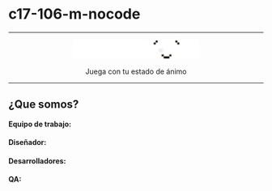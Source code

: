# c17-106-m-nocode

--------------

<p align="center">
  <img src="Logo Playmood.png" alt="Logo del proyecto" width="250">
</p>
<p align="center">Juega con tu estado de ánimo</p>

--------------
## ¿Que somos?


**Equipo de trabajo:**

#### Diseñador:

#### Desarrolladores:

#### QA:
